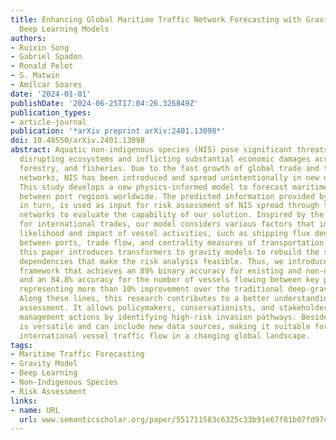 ```yaml
---
title: Enhancing Global Maritime Traffic Network Forecasting with Gravity-Inspired
  Deep Learning Models
authors:
- Ruixin Song
- Gabriel Spadon
- Ronald Pelot
- S. Matwin
- Amílcar Soares
date: '2024-01-01'
publishDate: '2024-06-25T17:04:26.326849Z'
publication_types:
- article-journal
publication: '*arXiv preprint arXiv:2401.13098*'
doi: 10.48550/arXiv.2401.13098
abstract: Aquatic non-indigenous species (NIS) pose significant threats to biodiversity,
  disrupting ecosystems and inflicting substantial economic damages across agriculture,
  forestry, and fisheries. Due to the fast growth of global trade and transportation
  networks, NIS has been introduced and spread unintentionally in new environments.
  This study develops a new physics-informed model to forecast maritime shipping traffic
  between port regions worldwide. The predicted information provided by these models,
  in turn, is used as input for risk assessment of NIS spread through transportation
  networks to evaluate the capability of our solution. Inspired by the gravity model
  for international trades, our model considers various factors that influence the
  likelihood and impact of vessel activities, such as shipping flux density, distance
  between ports, trade flow, and centrality measures of transportation hubs. Accordingly,
  this paper introduces transformers to gravity models to rebuild the short- and long-term
  dependencies that make the risk analysis feasible. Thus, we introduce a physics-inspired
  framework that achieves an 89% binary accuracy for existing and non-existing trajectories
  and an 84.8% accuracy for the number of vessels flowing between key port areas,
  representing more than 10% improvement over the traditional deep-gravity model.
  Along these lines, this research contributes to a better understanding of NIS risk
  assessment. It allows policymakers, conservationists, and stakeholders to prioritize
  management actions by identifying high-risk invasion pathways. Besides, our model
  is versatile and can include new data sources, making it suitable for assessing
  international vessel traffic flow in a changing global landscape.
tags:
- Maritime Traffic Forecasting
- Gravity Model
- Deep Learning
- Non-Indigenous Species
- Risk Assessment
links:
- name: URL
  url: www.semanticscholar.org/paper/551711583c6325c33b91e67f81b07fd97c917e96
---
```

